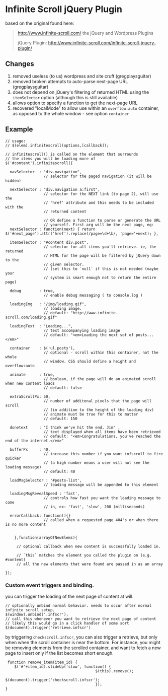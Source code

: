 # Infinite Scroll jQuery Plugin

based on the original found here:

> http://www.infinite-scroll.com/
> the jQuery and Wordpress Plugins
> 
> jQuery Plugin:
> http://www.infinite-scroll.com/infinite-scroll-jquery-plugin/

## Changes

1. removed useless (to us) wordpress and site cruft (gregplaysguitar)
2. removed broken attempts to auto-parse next-page URL (gregplaysguitar)
3. does not depend on jQuery's filtering of returned HTML using the `itemSelector` option (although this is still available)
4. allows option to specify a function to get the next-page URL
5. recovered "localMode" to allow use within an `overflow:auto` container, as opposed to the whole window - see option `container`

## Example
    // usage:
    // $(elem).infinitescroll(options,[callback]);
     
    // infinitescroll() is called on the element that surrounds 
    // the items you will be loading more of
    $('#content').infinitescroll({
     
      navSelector  : "div.navigation",            
                     // selector for the paged navigation (it will be hidden)
     
      nextSelector : "div.navigation a:first",    
                     // selector for the NEXT link (to page 2), will use the
                     // 'href' attribute and this needs to be included with the
                     // returned content

                     // OR define a function to parse or generate the URL
                     // yourself. First arg will be the next page, eg:
      nextSelector : function(next) { return $('#next_page').attr('href').replace(/page=\d+\b/, 'page='+next); },
     
      itemSelector : "#content div.post",          
                     // selector for all items you'll retrieve. ie, the returned
                     // HTML for the page will be filtered by jQuery down to the 
                     // given selector.
                     // (set this to `null` if this is not needed (maybe your
                     // system is smart enough not to return the entire page)
     
      debug        : true,                        
                     // enable debug messaging ( to console.log )
     
      loadingImg   : "/img/loading.gif",          
                     // loading image.
                     // default: "http://www.infinite-scroll.com/loading.gif"
     
      loadingText  : "Loading...",      
                     // text accompanying loading image
                     // default: "<em>Loading the next set of posts...</em>"

      container    : $('ul.posts'),
                     // optional - scroll within this container, not the whole
                     // window. CSS should define a height and overflow:auto
     
      animate      : true,
                     // boolean, if the page will do an animated scroll when new content loads
                     // default: false
     
      extraScrollPx: 50,      
                     // number of additonal pixels that the page will scroll 
                     // (in addition to the height of the loading div)
                     // animate must be true for this to matter
                     // default: 150
     
      donetext     : "I think we've hit the end, Jim" ,
                     // text displayed when all items have been retrieved
                     // default: "<em>Congratulations, you've reached the end of the internet.</em>"
     
      bufferPx     : 40,
                     // increase this number if you want infscroll to fire quicker
                     // (a high number means a user will not see the loading message)
                     // default: 40

      loadMsgSelector : '#posts-list',
                     // loading message will be appended to this element

      loadingMsgRevealSpeed : 'fast', 
                     // controls how fast you want the loading message to come
                     // in, ex: 'fast', 'slow', 200 (milliseconds)
     
      errorCallback: function(){}
                     // called when a requested page 404's or when there is no more content
     
     
        },function(arrayOfNewElems){
     
         // optional callback when new content is successfully loaded in.
     
         // `this` matches the element you called the plugin on (e.g. #content)
         // all the new elements that were found are passed in as an array
     
    });

### Custom event triggers and binding.

you can trigger the loading of the next page of content at will. 

    // optionally unbind normal behavior. needs to occur after normal infinite scroll setup.
    $(window).unbind('.infscr');
    // call this whenever you want to retrieve the next page of content
    // likely this would go in a click handler of some sort
    $(document).trigger('retrieve.infscr')

by triggering `checkscroll.infscr`, you can also trigger a retrieve, but only
when when the scroll container is near the bottom. For instance, you might be
removing elements from the scrolled container, and want to fetch a new page to
insert only if the list becomes short enough.

     function remove_item(item_id) {
        $('#'+item_id).slideUp('slow', function() { 
                                            $(this).remove(); 
                                            $(document).trigger('checkscroll.infscr'); 
                                            });
    }

